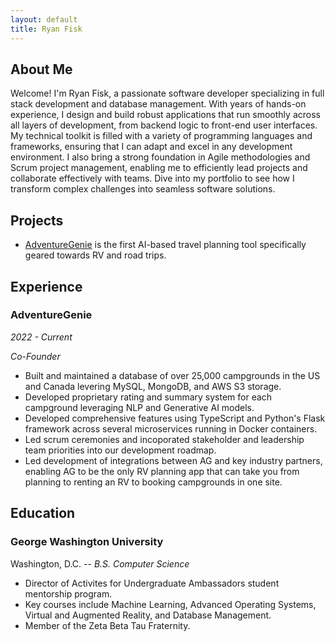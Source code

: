 ```yaml
---
layout: default
title: Ryan Fisk
---
```

## About Me
  Welcome! I'm Ryan Fisk, a passionate software developer specializing in full stack development and database management. With years of hands-on experience, I design and build robust applications that run smoothly across all layers of development, from backend logic to front-end user interfaces. My technical toolkit is filled with a variety of programming languages and frameworks, ensuring that I can adapt and excel in any development environment. I also bring a strong foundation in Agile methodologies and Scrum project management, enabling me to efficiently lead projects and collaborate effectively with teams. Dive into my portfolio to see how I transform complex challenges into seamless software solutions.


## Projects

* [AdventureGenie](https://adventuregenie.com) is the first AI-based travel planning tool specifically geared towards RV and road trips.

## Experience
  ### AdventureGenie
  
  *2022 - Current*

  *Co-Founder*

  * Built and maintained a database of over 25,000 campgrounds in the US and Canada levering MySQL, MongoDB, and AWS S3 storage.
  * Developed proprietary rating and summary system for each campground leveraging NLP and Generative AI models.
  * Developed comprehensive features using TypeScript and Python's Flask framework across several microservices running in Docker containers.
  * Led scrum ceremonies and incoporated stakeholder and leadership team priorities into our development roadmap.
  * Led development of integrations between AG and key industry partners, enabling AG to be the only RV planning app that can take you from planning to renting an RV to booking campgrounds in one site.

## Education
  ### George Washington University 

  Washington, D.C. -- *B.S. Computer Science*

  * Director of Activites for Undergraduate Ambassadors student mentorship program.
  * Key courses include Machine Learning, Advanced Operating Systems, Virtual and Augmented Reality, and Database Management.
  * Member of the Zeta Beta Tau Fraternity.